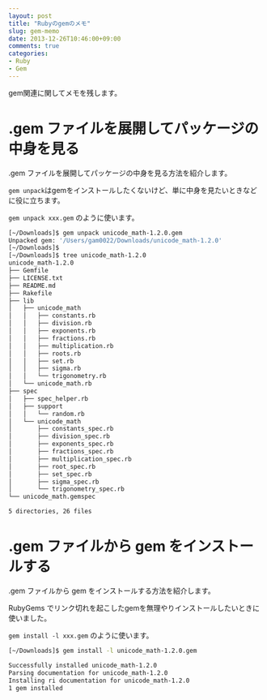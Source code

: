 ```yaml
---
layout: post
title: "Rubyのgemのメモ"
slug: gem-memo
date: 2013-12-26T10:46:00+09:00
comments: true
categories: 
- Ruby
- Gem
---
```


gem関連に関してメモを残します。

# .gem ファイルを展開してパッケージの中身を見る

.gem ファイルを展開してパッケージの中身を見る方法を紹介します。

`gem unpack`はgemをインストールしたくないけど、単に中身を見たいときなどに役に立ちます。

`gem unpack xxx.gem` のように使います。

```bash gem unpack
[~/Downloads]$ gem unpack unicode_math-1.2.0.gem
Unpacked gem: '/Users/gam0022/Downloads/unicode_math-1.2.0'
[~/Downloads]$
[~/Downloads]$ tree unicode_math-1.2.0
unicode_math-1.2.0
├── Gemfile
├── LICENSE.txt
├── README.md
├── Rakefile
├── lib
│   ├── unicode_math
│   │   ├── constants.rb
│   │   ├── division.rb
│   │   ├── exponents.rb
│   │   ├── fractions.rb
│   │   ├── multiplication.rb
│   │   ├── roots.rb
│   │   ├── set.rb
│   │   ├── sigma.rb
│   │   └── trigonometry.rb
│   └── unicode_math.rb
├── spec
│   ├── spec_helper.rb
│   ├── support
│   │   └── random.rb
│   └── unicode_math
│       ├── constants_spec.rb
│       ├── division_spec.rb
│       ├── exponents_spec.rb
│       ├── fractions_spec.rb
│       ├── multiplication_spec.rb
│       ├── root_spec.rb
│       ├── set_spec.rb
│       ├── sigma_spec.rb
│       └── trigonometry_spec.rb
└── unicode_math.gemspec

5 directories, 26 files
```

# .gem ファイルから gem をインストールする

.gem ファイルから gem をインストールする方法を紹介します。

RubyGems でリンク切れを起こしたgemを無理やりインストールしたいときに使いました。

`gem install -l xxx.gem` のように使います。

``` bash gem install -l
[~/Downloads]$ gem install -l unicode_math-1.2.0.gem

Successfully installed unicode_math-1.2.0
Parsing documentation for unicode_math-1.2.0
Installing ri documentation for unicode_math-1.2.0
1 gem installed
```
